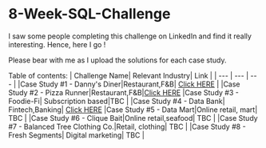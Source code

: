 # 8-Week-SQL-Challenge

I saw some people completing this challenge on LinkedIn and find it really interesting. Hence, here I go !

Please bear with me as I upload the solutions for each case study.


Table of contents:
| Challenge Name| Relevant Industry| Link |
| --- | --- | --- |
|Case Study #1 - Danny's Diner|Restaurant,F&B| [Click HERE](https://github.com/haiilingg/-8-Week-SQL-Challenge/tree/main/Case%20Study%20%231%20) |
|Case Study #2 - Pizza Runner|Restaurant,F&B|[Click HERE](https://github.com/haiilingg/-8-Week-SQL-Challenge/tree/main/Case%20Study%20%232%20-%20Pizza%20Runner)
|Case Study #3 - Foodie-Fi| Subscription based|TBC |
|Case Study #4 - Data Bank| Fintech,Banking| [Click HERE](https://github.com/haiilingg/-8-Week-SQL-Challenge/tree/main/Case%20Study%20%234%3A%20Data%20Bank)
|Case Study #5 - Data Mart|Online retail, mart| TBC |
|Case Study #6 - Clique Bait|Online retail,seafood| TBC |
|Case Study #7 - Balanced Tree Clothing Co.|Retail, clothing| TBC |
|Case Study #8 - Fresh Segments| Digital marketing| TBC |
